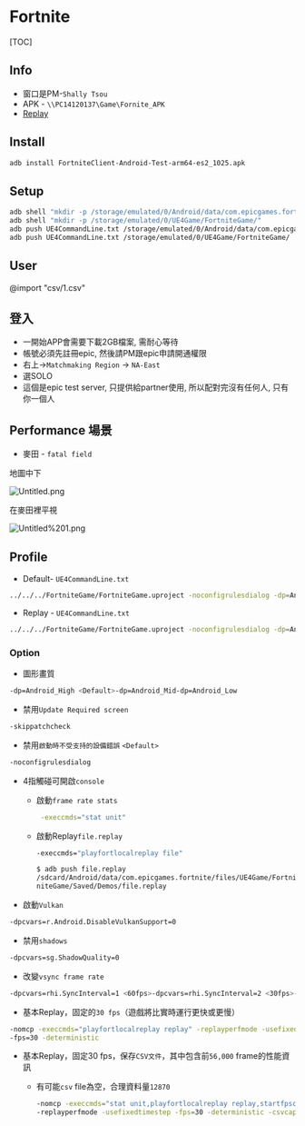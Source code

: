 # Fortnite

[TOC]

## Info

- 窗口是PM-`Shally Tsou`
- APK - `\\PC14120137\Game\Fornite_APK`
- [Replay](https://epicgames.ent.box.com/s/7jgxocrx9qxcqmump80ms8xp8zngvyke)

## Install

```bash
adb install FortniteClient-Android-Test-arm64-es2_1025.apk
```

## Setup

```bash
adb shell "mkdir -p /storage/emulated/0/Android/data/com.epicgames.fortnite/files/UE4Game/FortniteGame/"
adb shell "mkdir -p /storage/emulated/0/UE4Game/FortniteGame/"
adb push UE4CommandLine.txt /storage/emulated/0/Android/data/com.epicgames.fortnite/files/UE4Game/FortniteGame/
adb push UE4CommandLine.txt /storage/emulated/0/UE4Game/FortniteGame/
```

## User

@import "csv/1.csv"

## 登入

- 一開始APP會需要下載2GB檔案, 需耐心等待
- 帳號必須先註冊epic, 然後請PM跟epic申請開通權限
- 右上->`Matchmaking Region` -> `NA-East`
- 選SOLO
- 這個是epic test server, 只提供給partner使用, 所以配對完沒有任何人, 只有你一個人

## Performance 場景

- 麥田 - `fatal field`

地圖中下

![Untitled.png](images/Untitled.png)

在麥田裡平視

![Untitled%201.png](images/Untitled%201.png)

## Profile

- Default- `UE4CommandLine.txt`

```bash
../../../FortniteGame/FortniteGame.uproject -noconfigrulesdialog -dp=Android_High -dpcvars=r.Android.DisableASTCSupport=0 -epicapp=Partners -nostablepipelinecache
```

- Replay - `UE4CommandLine.txt`

```bash
../../../FortniteGame/FortniteGame.uproject -noconfigrulesdialog -dp=Android_High -dpcvars=r.Android.DisableASTCSupport=0 -epicapp=Partners -nostablepipelinecache -nomcp -execcmds="stat unit,playfortlocalreplay BR-6431402,startfpschart" -replayperfmode -usefixedtimestep -fps=30 -deterministic -csvcaptureframes=12870
```

### Option

- 圖形畫質

```bash
-dp=Android_High <Default>-dp=Android_Mid-dp=Android_Low
```

- 禁用`Update Required screen`

```bash
-skippatchcheck
```

- 禁用`啟動時不受支持的設備錯誤` `<Default>`

```bash
-noconfigrulesdialog
```

- 4指觸碰可開啟`console`
  - 啟動`frame rate stats`

    ```bash
    ​ -execcmds="stat unit"
    ```

  - 啟動Replay`file.replay`

    ```bash
    -execcmds="playfortlocalreplay file"
    ```

    ```bash
    $ adb push file.replay
    /sdcard/Android/data/com.epicgames.fortnite/files/UE4Game/FortniteGame/Fort
    niteGame/Saved/Demos/file.replay
    ```

- 啟動`Vulkan`

```bash
-dpcvars=​r.Android.DisableVulkanSupport=0
```

- 禁用`shadows`

```bash
-dpcvars=sg.ShadowQuality=0
```

- 改變`vsync frame rate`

```bash
-dpcvars=rhi.SyncInterval=1 <60fps>-dpcvars=rhi.SyncInterval=2 <30fps>-dpcvars=rhi.SyncInterval=3 <20fps>
```

- 基本Replay，固定的`30 fps`（遊戲將比實時運行更快或更慢）

```bash
-nomcp -execcmds="playfortlocalreplay replay" -replayperfmode -usefixedtimestep
-fps=30 -deterministic
```

- 基本Replay，固定30 fps，保存`CSV文件`，其中包含前`56,000` frame的性能資訊
  - 有可能`csv` file為空，合理資料量`12870`

    ```bash
    -nomcp -execcmds="stat unit,playfortlocalreplay replay,startfpschart"
    -replayperfmode -usefixedtimestep -fps=30 -deterministic -csvcaptureframes=56000
    ```
